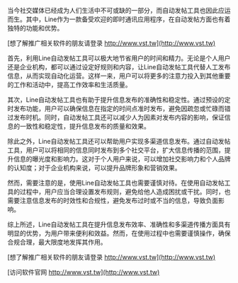 当今社交媒体已经成为人们生活中不可或缺的一部分，而自动发帖工具也因此应运而生。其中，Line作为一款备受欢迎的即时通讯应用程序，在自动发帖方面也有着独特的功能和优势。

[想了解推广相关软件的朋友请登录 http://www.vst.tw](http://www.vst.tw)

首先，利用Line自动发帖工具可以极大地节省用户的时间和精力。无论是个人用户还是企业机构，都可以通过设定好规则和内容，让Line自动发帖工具代替人工发布信息，从而实现自动化运营。这样一来，用户可以将更多的注意力投入到其他重要的工作和活动中，提高工作效率和生活质量。

其次，Line自动发帖工具也有助于提升信息发布的准确性和稳定性。通过预设的定时发布功能，用户可以确保信息在指定的时间点准时发布，避免因疏忽或忙碌而错过发布时机。同时，自动发帖工具还可以减少人为因素对发布内容的影响，保证信息的一致性和稳定性，提升信息发布的质量和效果。

除此之外，Line自动发帖工具还可以帮助用户实现多渠道信息发布。通过自动发帖工具，用户可以将相同的信息同时发布到多个社交平台，扩大信息传播的范围，提升信息的曝光度和影响力。这对于个人用户来说，可以增加社交影响力和个人品牌的认知度；对于企业机构来说，可以提升品牌形象和营销效果。

然而，需要注意的是，使用Line自动发帖工具也需要谨慎对待。在使用自动发帖工具的过程中，用户应当合理设置发布规则，避免给他人造成困扰或干扰。同时，也需要注意信息发布的时效性和合规性，避免发布过时或不当的信息，导致负面影响。

综上所述，Line自动发帖工具在提升信息发布效率、准确性和多渠道传播方面具有明显的优势，为用户带来便利和效益。然而，在使用过程中也需要谨慎操作，确保合规合理，最大限度地发挥其作用。

[想了解推广相关软件的朋友请登录 http://www.vst.tw](http://www.vst.tw)


[访问软件官网 http://www.vst.tw](http://www.vst.tw)
